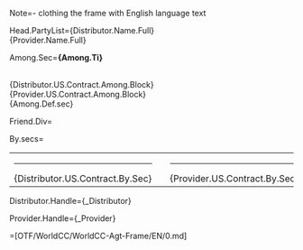 Note=- clothing the frame with English language text

Head.PartyList={Distributor.Name.Full}<br>{Provider.Name.Full}

Among.Sec=<b>{Among.Ti}</b><br><br><ul type="none" style="padding-left: 0"><li>{Distributor.US.Contract.Among.Block}<br></li><li>{Provider.US.Contract.Among.Block}<br></li><li>{Among.Def.sec}</li></ul>

Friend.Div=</i>

By.secs=<table><tr><td valign="top" width="300px"><hr>{Distributor.US.Contract.By.Sec}</td><td width="100px"></td><td valign="top" width="300px"><hr>{Provider.US.Contract.By.Sec}</td></tr></table>

Distributor.Handle={_Distributor}

Provider.Handle={_Provider}

=[OTF/WorldCC/WorldCC-Agt-Frame/EN/0.md]
